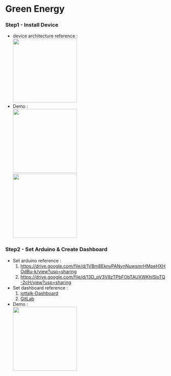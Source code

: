 # Green Energy

### Step1 - Install Device
* device architecture reference : <br />
<img src="photo/device.png" width="200" height="200" /> <br />
*  Demo : <br />
<img src="photo/device1.jpg" width="200" height="200" /> <br />
<img src="photo/device2.jpg" width="200" height="200" /> <br />

### Step2 - Set Arduino & Create Dashboard
* Set arduino reference : 
  1. https://drive.google.com/file/d/1VBm8EknyPANynNuwsmrHMpeHXHOdBu-k/view?usp=sharing
  2. https://drive.google.com/file/d/13D_pV3V8zTPbFObTAUXWKhlSloTQ-2cH/view?usp=sharing
* Set dashboard reference : 
  1. [iottalk-Dashboard](https://github.com/aaron851113/iottalk/blob/master/web/%E7%89%A9%E8%81%AF%E7%B6%B2(11_27)%20Dashboard.md)
  2. [GitLab](https://drive.google.com/open?id=13AyBQ-3m_RuPOW1J2aR1yD0svUKuEFdg)
*  Demo : <br />
<img src="photo/dashboard.jpg" width="200" height="200" /> <br />
